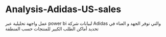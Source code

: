 # Analysis-Adidas-US-sales
عمل واجهة تحليلية عبر power bi لبيانات شركة Adidas والتي توفر الجهد و العناء في تحديد أماكن الطلب الكبير للمنتجات حسب المنطقة
